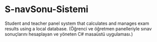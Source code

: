 # S-navSonu-Sistemi
Student and teacher panel system that calculates and manages exam results using a local database. (Öğrenci ve öğretmen panelleriyle sınav sonuçlarını hesaplayan ve yöneten C# masaüstü uygulaması.)

